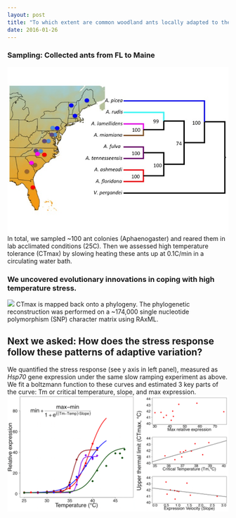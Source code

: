 ```yaml
---
layout: post
title: "To which extent are common woodland ants locally adapted to their environment?"
date: 2016-01-26
---
```



### Sampling: Collected ants from FL to Maine
<img src="/assets/20160126_Sampling_map.jpg" />
In total, we sampled ~100 ant colonies (Aphaenogaster) and reared them in lab acclimated conditions (25C). 
Then we assessed high temperature tolerance (CTmax) by slowing heating these ants up at 0.1C/min in a circulating water bath. 


### We uncovered evolutionary innovations in coping with high temperature stress. 
![](https://cloud.githubusercontent.com/assets/4654474/15440169/f892a2b6-1ea1-11e6-9894-0c8109cc6cdd.png)
CTmax is mapped back onto a phylogeny. The phylogenetic reconstruction was performed on a ~174,000 single nucleotide polymorphism (SNP) character matrix using RAxML. 

## Next we asked: How does the stress response follow these patterns of adaptive variation?

We quantified the stress response (see y axis in left panel), measured as _Hsp70_ gene expression under the same slow ramping experiment as above. We fit a boltzmann function to these curves and estimated 3 key parts of the curve: Tm or critical temperature, slope, and max expression. 
<img src="/assets/20160126_hsp_reaction_norms.png" />